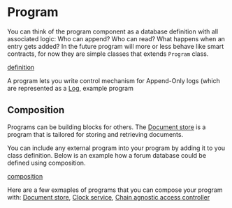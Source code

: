 # Program
You can think of the program component as a database definition with all associated logic: Who can append? Who can read? What happens when an entry gets added? 
In the future program will more or less behave like smart contracts, for now they are simple classes that extends ```Program``` class. 

[definition](./example.ts ':include :fragment=definition')




A program lets you write control mechanism for Append-Only logs (which are represented as a [Log](./packages/log), example program





## Composition
Programs can be building blocks for others. The [Document store](./packages/programs/data/document) is a program that is tailored for storing and retrieving documents. 

You can include any external program into your program by adding it to you class definition. Below is an example how a forum database could be defined using composition. 


[composition](./composition.ts ':include')

Here are a few exmaples of programs that you can compose your program with: [Document store](./packages/programs/data/document), [Clock service](./packages/programs/clock-service), [Chain agnostic access controller](./packages/programs/acl/identity-access-controller) 
